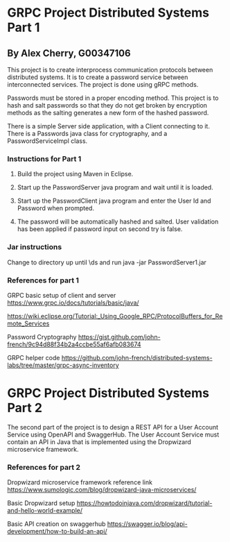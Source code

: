 # GRPC Project Distributed Systems Part 1

## By Alex Cherry, G00347106

This project is to create interprocess communication protocols between distributed systems. It is to create a password service between interconnected services. The project is done using gRPC methods.

Passwords must be stored in a proper encoding method. This project is to hash and salt passwords so that they do not get broken by encryption methods as the salting generates a new form of the hashed password.

There is a simple Server side application, with a Client connecting to it. There is a Passwords java class for cryptography, and a PasswordServiceImpl class.

### Instructions for Part 1

1. Build the project using Maven in Eclipse.

2. Start up the PasswordServer java program and wait until it is loaded.

3. Start up the PasswordClient java program and enter the User Id and Password when prompted.

4. The password will be automatically hashed and salted. User validation has been applied if password input on second try is false.

### Jar instructions

Change to directory up until \ds and run java -jar PasswordServer1.jar 

### References for part 1

GRPC basic setup of client and server
https://www.grpc.io/docs/tutorials/basic/java/

https://wiki.eclipse.org/Tutorial:_Using_Google_RPC/ProtocolBuffers_for_Remote_Services

Password Cryptography
https://gist.github.com/john-french/9c94d88f34b2a4ccbe55af6afb083674

GRPC helper code 
https://github.com/john-french/distributed-systems-labs/tree/master/grpc-async-inventory


# GRPC Project Distributed Systems Part 2

The second part of the project is to design a REST API for a User Account Service using OpenAPI and SwaggerHub. The User Account Service must contain an API in Java that is implemented using the Dropwizard microservice framework.

### References for part 2
Dropwizard microservice framework reference link
https://www.sumologic.com/blog/dropwizard-java-microservices/

Basic Dropwizard setup
https://howtodoinjava.com/dropwizard/tutorial-and-hello-world-example/

Basic API creation on swaggerhub
https://swagger.io/blog/api-development/how-to-build-an-api/ 

